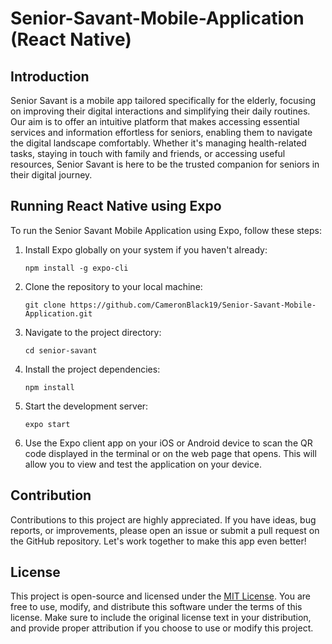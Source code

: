 # Senior-Savant-Mobile-Application (React Native)

## Introduction

Senior Savant is a mobile app tailored specifically for the elderly, focusing on improving their digital interactions and simplifying their daily routines. Our aim is to offer an intuitive platform that makes accessing essential services and information effortless for seniors, enabling them to navigate the digital landscape comfortably. Whether it's managing health-related tasks, staying in touch with family and friends, or accessing useful resources, Senior Savant is here to be the trusted companion for seniors in their digital journey.

## Running React Native using Expo

To run the Senior Savant Mobile Application using Expo, follow these steps:

1. Install Expo globally on your system if you haven't already:

   ```
   npm install -g expo-cli
   ```

2. Clone the repository to your local machine:

   ```
   git clone https://github.com/CameronBlack19/Senior-Savant-Mobile-Application.git
   ```

3. Navigate to the project directory:

   ```
   cd senior-savant
   ```

4. Install the project dependencies:

   ```
   npm install
   ```

5. Start the development server:

   ```
   expo start
   ```

6. Use the Expo client app on your iOS or Android device to scan the QR code displayed in the terminal or on the web page that opens. This will allow you to view and test the application on your device.

## Contribution

Contributions to this project are highly appreciated. If you have ideas, bug reports, or improvements, please open an issue or submit a pull request on the GitHub repository. Let's work together to make this app even better!

## License

This project is open-source and licensed under the [MIT License](LICENSE). You are free to use, modify, and distribute this software under the terms of this license. Make sure to include the original license text in your distribution, and provide proper attribution if you choose to use or modify this project.
